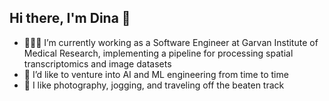 ## Hi there, I'm Dina 👋

<!--
**dinakazemi/dinakazemi** is a ✨ _special_ ✨ repository because its `README.md` (this file) appears on your GitHub profile.

Here are some ideas to get you started:

- 🔭 I’m currently working on ...
- 🌱 I’m currently learning ...
- 👯 I’m looking to collaborate on ...
- 🤔 I’m looking for help with ...
- 💬 Ask me about ...
- 📫 How to reach me: ...
- 😄 Pronouns: ...
- ⚡ Fun fact: ...
-->
- 👩🏻‍💻 I’m currently working as a Software Engineer at Garvan Institute of Medical Research, implementing a pipeline for processing spatial transcriptomics and image datasets
- 🤖 I’d like to venture into AI and ML engineering from time to time
- 📸 I like photography, jogging, and traveling off the beaten track
